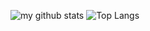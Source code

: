 ![my github stats](https://github-readme-stats.vercel.app/api?username=scorpion9979&count_private=true&show_icons=true&theme=graywhite)
![Top Langs](https://github-readme-stats.vercel.app/api/top-langs/?username=scorpion9979&layout=compact&theme=graywhite&card_width=445)
<!--
**scorpion9979/scorpion9979** is a ✨ _special_ ✨ repository because its `README.md` (this file) appears on your GitHub profile.

Here are some ideas to get you started:

- 🔭 I’m currently working on ...
- 🌱 I’m currently learning ...
- 👯 I’m looking to collaborate on ...
- 🤔 I’m looking for help with ...
- 💬 Ask me about ...
- 📫 How to reach me: ...
- 😄 Pronouns: ...
- ⚡ Fun fact: ...
-->
